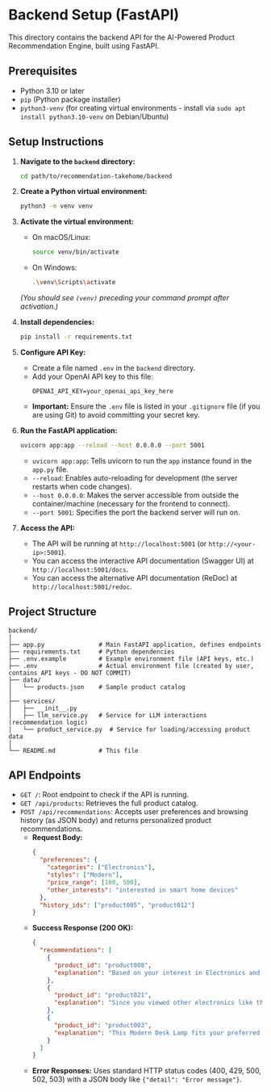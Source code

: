 # Backend Setup (FastAPI)

This directory contains the backend API for the AI-Powered Product Recommendation Engine, built using FastAPI.

## Prerequisites

*   Python 3.10 or later
*   `pip` (Python package installer)
*   `python3-venv` (for creating virtual environments - install via `sudo apt install python3.10-venv` on Debian/Ubuntu)

## Setup Instructions

1.  **Navigate to the `backend` directory:**
    ```bash
    cd path/to/recommendation-takehome/backend
    ```

2.  **Create a Python virtual environment:**
    ```bash
    python3 -m venv venv
    ```

3.  **Activate the virtual environment:**
    *   On macOS/Linux:
        ```bash
        source venv/bin/activate
        ```
    *   On Windows:
        ```bash
        .\venv\Scripts\activate
        ```
    *(You should see `(venv)` preceding your command prompt after activation.)*

4.  **Install dependencies:**
    ```bash
    pip install -r requirements.txt
    ```

5.  **Configure API Key:**
    *   Create a file named `.env` in the `backend` directory.
    *   Add your OpenAI API key to this file:
        ```env
        OPENAI_API_KEY=your_openai_api_key_here
        ```
    *   **Important:** Ensure the `.env` file is listed in your `.gitignore` file (if you are using Git) to avoid committing your secret key.

6.  **Run the FastAPI application:**
    ```bash
    uvicorn app:app --reload --host 0.0.0.0 --port 5001
    ```
    *   `uvicorn app:app`: Tells uvicorn to run the `app` instance found in the `app.py` file.
    *   `--reload`: Enables auto-reloading for development (the server restarts when code changes).
    *   `--host 0.0.0.0`: Makes the server accessible from outside the container/machine (necessary for the frontend to connect).
    *   `--port 5001`: Specifies the port the backend server will run on.

7.  **Access the API:**
    *   The API will be running at `http://localhost:5001` (or `http://<your-ip>:5001`).
    *   You can access the interactive API documentation (Swagger UI) at `http://localhost:5001/docs`.
    *   You can access the alternative API documentation (ReDoc) at `http://localhost:5001/redoc`.

## Project Structure

```
backend/
│
├── app.py               # Main FastAPI application, defines endpoints
├── requirements.txt     # Python dependencies
├── .env.example         # Example environment file (API keys, etc.)
├── .env                 # Actual environment file (created by user, contains API keys - DO NOT COMMIT)
├── data/
│   └── products.json    # Sample product catalog
│
├── services/
│   ├── __init__.py
│   ├── llm_service.py   # Service for LLM interactions (recommendation logic)
│   └── product_service.py  # Service for loading/accessing product data
│
└── README.md            # This file
```

## API Endpoints

*   `GET /`: Root endpoint to check if the API is running.
*   `GET /api/products`: Retrieves the full product catalog.
*   `POST /api/recommendations`: Accepts user preferences and browsing history (as JSON body) and returns personalized product recommendations.
    *   **Request Body:**
        ```json
        {
          "preferences": {
            "categories": ["Electronics"],
            "styles": ["Modern"],
            "price_range": [100, 500],
            "other_interests": "interested in smart home devices"
          },
          "history_ids": ["product005", "product012"]
        }
        ```
    *   **Success Response (200 OK):**
        ```json
        {
          "recommendations": [
            {
              "product_id": "product008",
              "explanation": "Based on your interest in Electronics and smart home devices, this Smart Thermostat could be a great addition."
            },
            {
              "product_id": "product021",
              "explanation": "Since you viewed other electronics like the Smart Speaker (product012), you might also like these Noise-Cancelling Headphones."
            },
            {
              "product_id": "product003",
              "explanation": "This Modern Desk Lamp fits your preferred style and falls within your desired price range."
            }
          ]
        }
        ```
    *   **Error Responses:** Uses standard HTTP status codes (400, 429, 500, 502, 503) with a JSON body like `{"detail": "Error message"}`.

